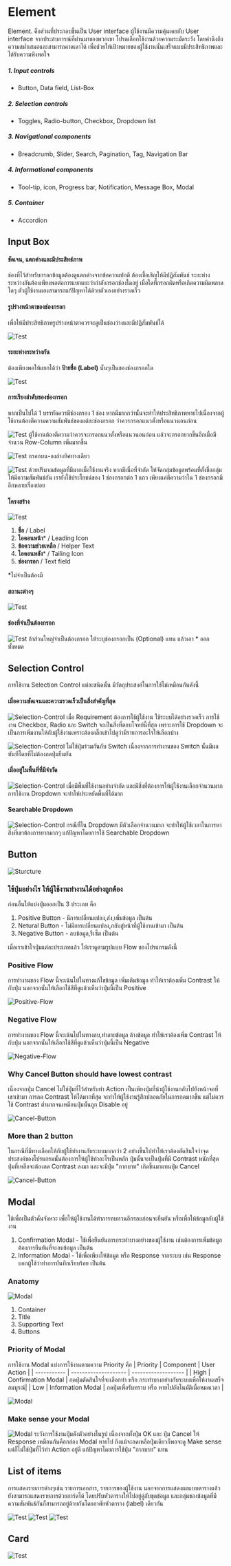 Element
==========

Element. คือส่วนที่ประกอบขึ้นเป็น User interface ผู้ใช้งานมีความคุ้นเคยกับ User interface จากประสบการณ์ที่ผ่านมาของพวกเขา โปรดเลือกใช้งานด้วยความระมัดระวัง โดยคำนึงถึงความสม่ำเสมอและสามารถคาดเดาได้ เพื่อช่วยให้เป้าหมายของผู้ใช้งานนั้นเสร็จแบบมีประสิทธิภาพและได้รับความพึงพอใจ

##### 1. Input controls
- Button, Data field, List-Box

##### 2. Selection controls
- Toggles, Radio-button, Checkbox, Dropdown list
  
##### 3. Navigational components
- Breadcrumb, Slider, Search, Pagination, Tag, Navigation Bar

##### 4. Informational components
- Tool-tip, icon, Progress bar, Notification, Message Box, Modal

##### 5. Container
- Accordion

## Input Box
#### **ชัดเจน, แตกต่างและมีประสิทธ์ภาพ**
ช่องที่ไว้สำหรับกรอกข้อมูลต้องดูแตกต่างจากข้อความปกติ ต้องเชื้อเชิญให้มีปฏิสัมพันธ์
ระยะห่างระหว่างกันต้องเพียงพอต่อการแยกแยะว่ากำลังกรอกช่องใดอยู่ 
เมื่อใดที่กรอกผิดหรือเกิดความผิดพลาดใดๆ ตัวผู้ใช้งานเองสามารถแก้ปัญหาได้ด้วยตัวเองอย่างรวดเร็ว

#### รูปร่างหน้าตาของช่องกรอก
เพื่อให้มีประสิทธิภาพรูปร่างหน้าตาควรจะดูเป็นช่องว่างและมีปฏิสัมพันธ์ได้

![Test](images/text-box/Text-Box-Apperance.jpg)

#### ระยะห่างระหว่างกัน
ต้องเพียงพอให้แยกได้ว่า **ป้ายชื่อ (Label)** นั้นๆเป็นของช่องกรอกใด

![Test](images/text-box/Text-Box-Spacing.jpg)

#### การเรียงลำดับของช่องกรอก
หากเป็นไปได้ 1 บรรทัดควรมีช่องกรอง 1 ช่อง หากมีมากกว่านั้นจะทำให้ประสิทธิภาพหายไปเนื่องจากผู้ใช้งานต้องตีความความสัมพันธ์ของแต่ละช่องกรอก
ว่าควรกรอกแนวตั้งหรือแนวนอนก่อน

![Test](images/text-box/Text-Box-arrange01.jpg)
ผู้ใช้งานต้องตีความว่าควรจะกรอกแนวตั้งหรือแนวนอนก่อน แล้วจะกรอกยากขึ้นอีกเมื่อมีจำนวน Row-Column เพิ่มมากขึ้น 

![Test](images/text-box/Text-Box-arrange02.jpg)
กรอกบน-ลงล่างทิศทางเดียว

![Test](images/text-box/Text-Box-inlineGrouping.jpg)
ด้วยปริมาณข้อมูลที่มีมากเมื่อใช้งานจริง หากมีเนื่อที่จำกัด ให้จัดกลุ่มข้อมูลพร้อมที่ตั้งชื่อกลุ่มให้มีความสัมพันธ์กัน เรายังใช้ประโยชน์ของ 1 ช่องกรอกต่อ 1 แถว
เพียงแค่ตีความว่าใน 1 ช่องกรอกมีอีกหลายเรื่องย่อย




#### โครงสร้าง
![Test](images/text-box/Text-Box-Anatomy.jpg)

1. **ชื่อ** / Label 
2. **ไอคอนหน้า*** / Leading Icon 
3. **ข้อความช่วยเหลือ** / Helper Text 
4. **ไอคอนหลัง*** / Tailing Icon
5. **ช่องกรอก** / Text field
   
*ไม่จำเป็นต้องมี
   
#### สถานะต่างๆ
![Test](images/text-box/Text-Box-State.jpg)

#### ช่องที่จำเป็นต้องกรอก
![Test](images/text-box/Text-Box-Indicator.jpg)
ถ้าส่วนใหญ่จำเป็นต้องกรอก ให้ระบุช่องกรอกเป็น (Optional) แทน แล้วเอา * ออกทั้งหมด



## Selection Control

การใช้งาน Selection Control แต่ละชนิดนั้น มีวัตถุประสงค์ในการใช้ไม่เหมือนกันดังนี้

#### เมื่อความชัดเจนและความรวดเร็วเป็นสิ่งสำคัญที่สุด

![Selection-Control](images/selection-control/Selection-Control-Case.jpg)
เมื่อ Requirement ต้องการใช้ผู้ใช้งาน ใช้ระบบได้อย่างรวดเร็ว การใช้งาน Checkbox, Radio และ Switch จะเป็นสิ่งที่ตอบโจทย์นี้ที่สุด เพราะการใช้ Dropdown จะเป็นการเพิ่มงานให้กับผู้ใช้งานเพราะต้องคลิ๊กเข้าไปดูว่ามีรายการอะไรให้เลือกบ้าง

![Selection-Control](images/selection-control/Switch-Case.jpg)
ไม่ใช้ปุ่มร่วมกันกับ Switch เนื่องจากการทำงานของ Switch นั้นมีผลทันทีโดยที่ไม่ต้องกดปุ่มยืนยัน

#### เมื่ออยู่ในพื้นที่ที่มีจำกัด

![Selection-Control](images/selection-control/Dropdown.jpg)
เมื่อมีพื้นที่ใช้งานอย่างจำกัด และมีสิ่งที่ต้องการให้ผู้ใช้งานเลือกจำนวนมาก การใช้งาน Dropdown จะทำให้ประหยัดพื้นที่ได้มาก

#### Searchable Dropdown

![Selection-Control](images/selection-control/Searchable-Dropdown.jpg)
กรณีที่ใน Dropdown มีตัวเลือกจำนวนมาก จะทำให้ผู้ใช้เวลาในการหาสิ่งที่เขาต้องการยากมากๆ แก้ปัญหาโดยการใช้ Searchable Dropdown 

## Button
![Sturcture](images/button/Button-structure.png)


### ใช้ปุ่มอย่างไร ให้ผู้ใช้งานทำงานได้อย่างถูกต้อง
ก่อนอื่นให้แบ่งปุ่มออกเป็น 3 ประเภท คือ

1. Positive Button - มีการเปลี่ยนแปลง,ส่ง,เพิ่มข้อมูล เป็นต้น
2. Netural Button - ไม่มีการเปลี่ยนแปลง,กลับสู่หน้าที่ผู้ใช้งานเข้ามา เป็นต้น
3. Negative Button - ลบข้อมูล,รีเซ็ต เป็นต้น

เมื่อเราเข้าใจปุ่มแต่ละประเภทแล้ว ให้เราดูตามรูปแบบ Flow ของโปรแกรมดังนี้

### Positive Flow
การทำงานของ Flow นี้จะเน้นไปในทางแก้ไขข้อมูล เพิ่มเติมข้อมูล ทำให้เราต้องเพิ่ม Contrast ให้กับปุ่ม นอกจากนั้นให้เลือกใช้สีที่ดูแล้วเห็นว่าปุ่มนี้เป็น Positive

![Positive-Flow](images/button/Positive-Flow.jpg)

### Negative Flow
การทำงานของ Flow นี้จะเน้นไปในทางลบ,ทำลายข้อมูล ล้างข้อมูล ทำให้เราต้องเพิ่ม Contrast ให้กับปุ่ม นอกจากนั้นให้เลือกใช้สีที่ดูแล้วเห็นว่าปุ่มนี้เป็น Negative

![Negative-Flow](images/button/Negative-Flow.jpg)

### Why Cancel Button should have lowest contrast
เนื่องจากปุ่ม Cancel ไม่ใช่ปุ่มที่ไว้สำหรับทำ Action เป็นเพียงปุ่มที่นำผู้ใช้งานกลับไปยังหน้าจอที่เขาเข้ามา การลด Contrast ให้ได้มากที่สุด จะทำให้ผู้ใช้งานรู้สึกปลอดภัยในการกดมากขึ้น แต่ไม่ควรใช้ Contrast ต่ำมากจนเหมือนปุ่มนั้นถูก Disable อยู่

![Cancel-Button](images/button/Cancel-Button.jpg)

### More than 2 button
ในกรณีที่มีทางเลือกให้กับผู้ใช้ทำงานกับระบบมากกว่า 2 อย่างขึ้นไปทำให้เราต้องตัดสินใจว่าจุดประสงค์ของโปรแกรมนั้นต้องการให้ผู้ใช้ทำอะไรเป็นหลัก ปุ่มนั้นจะเป็นปุ่มที่มี Contrast หนักที่สุด ปุ่มที่เหลือจะต้องลด Contrast ลงมา
และจะมีปุ่ม "กากบาท" เกิดขึ้นมาแทนปุ่ม Cancel 

![Cancel-Button](images/button/3-Button.jpg)

## Modal
ใช้เพื่อเป็นตัวคั่นจังหวะ เพื่อให้ผู้ใช้งานได้ทำการทบทวนอีกรอบก่อนจะยืนยัน หรือเพื่อให้ข้อมูลกับผู้ใช้งาน

1. Confirmation Modal - ใช้เพื่อยืนยันการกระทำบางอย่างของผู้ใช้งาน เช่นต้องการเพิ่มข้อมูล ต้องการยืนยันที่จะลบข้อมูล เป็นต้น
2. Information Modal - ใช้เพื่อเพียงให้ข้อมูล หรือ Response จากระบบ เช่น Response บอกผู้ใช้ว่าทำการบันทึกเรียบร้อย เป็นต้น

### Anatomy
![Modal](images/modal/Modal-Anatomy.jpg)
1. Container
2. Title
3. Supporting Text
4. Buttons

### Priority of Modal
การใช้งาน Modal แบ่งการใช้งานตามความ Priority คือ
| Priority    | Component            | User Action         |
| ----------- | -------------------- | ------------------- |
| High        | Confirmation Modal   | กดปุ่มตัดสินใจที่จะเลือกทำ หรือ กระทำบางอย่างกับระบบเพื่อให้งานเสร็จสมบูรณ์|
| Low         | Information Modal    | กดปุ่มเพื่อรับทราบ หรือ หายไปอัตโนมัติเมื่อหมดเวลา |

![Modal](images/modal/Modal-Case.jpg)

### Make sense your Modal

![Modal](images/modal/Make-Sense-Your-Modal.jpg)
ระวังการใช้งานปุ่มดังตัวอย่างในรูป เนื่องจากทั้งปุ่ม OK และ ปุ่ม Cancel ให้ Response เหมือนกันคือกล่อง Modal หายไป ถึงแม้จะลดเหลือปุ่มเดียวก็พอจะดู Make sense แต่ก็ไม่ใช่ปุ่มที่ไว้ทำ Action อยู่ดี แก้ปัญหาโดยการใช้ปุ่ม "กากบาท" แทน

## List of items
การแสดงรายการต่างๆเช่น รายการเอกสาร, รายการของผู้ใช้งาน นอกจากการแสดงผลแบบตารางแล้ว ยังสามารถแสดงรายการด้วยการ์ดได้ โดยปรับหัวตารางให้ไปอยู่คู่กับชุดข้อมูล และกลุ่มของข้อมูลที่มีความสัมพันธ์กันก็สามารถอยู่ด้วยกันโดยอาศัยหัวตาราง (label) เดียวกัน

![Test](images/element-list/list01.png)
![Test](images/element-list/list02.png)
![Test](images/element-list/list03.png)

## Card
![Test](images/Card/Card-Document.png)